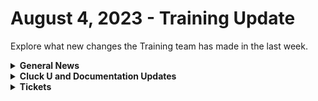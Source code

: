 # August 4, 2023 - Training Update

Explore what new changes the Training team has made in the last week.

<details>

<summary><strong>General News</strong></summary>

* [As a reminder, our new training is as follows](https://calendly.com/cluck-u):
  * Mondays: Rewst 101 @ 12pm EST + Rewst 104 @ 1pm EST
  * Tuesdays: Rewst 102 @ 12pm EST + Rewst 105 @ 1pm EST
  * Wednesdays: Rewst 103 @ 12pm EST + Rewst 106 @ 1pm EST
  * Thursdays: ROC AMA @ 12pm EST
* Join us in our new [Cluck-U Discord channel](https://discord.com/channels/936789089703845988/1121465945295167588) if you have any questions, comments, or concerns!

</details>

<details>

<summary><strong>Cluck U and Documentation Updates</strong></summary>

**Documentation**

* [Open Mic - July 28th Video and Page Added](https://docs.rewst.help/updates/roc-open-mics/july-21st-2023-transform-er-s-jinja-in-disguise)
* [Updated the Getting Started Section](../../../cluck-university/getting-started.md):
  * Updated the Intro Page
  * Updated Rewst Platform Overview Video
  * Updated the Rewst Terminology Page
  * Added Video for Demystifying Process Automation
  * Added Video for Identifying what to Automate
  * Updated Relationships on the Platform Page
  * Updated Hello World Video
  * New Video on how to scope automation coming soon!
* [Added Actions in Rewst Documentation](https://app.gitbook.com/o/mdGoyUomPKsvu1TSazxc/s/AQQ1EHVcEsGKBPVHmiav/)
* [Added Core Actions Documentation](../../../documentation/actions-in-rewst/core-actions.md)
* [Added Existing Crates Page](../../../prebuilt-automations/existing-crate-documentation/) (with more updates to come!)
* Updates:
  * Fixed Links on the front page
  * Removed incorrect page under Forms best practices
  * Updated Microsoft CSP Authorization Best Practices
  * Updated Organization Variables Page to add JumpCloud

</details>

<details>

<summary><strong>Tickets</strong></summary>

With the ROC now using Halo for their ticketing system, this is when you should find a ticket created for you!

* [ ] A discussion with a ROC engineer that doesn't result in a fix on first discussion
* [ ] If you have a call to troubleshoot, create workflows or other ROC work
* [ ] For all onboarding or expansion work
* [ ] If a call results in a new workflow idea or request

If you'd like to manually create a ticket yourself, review the "Rewst Support" section at the bottom of this page.

</details>
